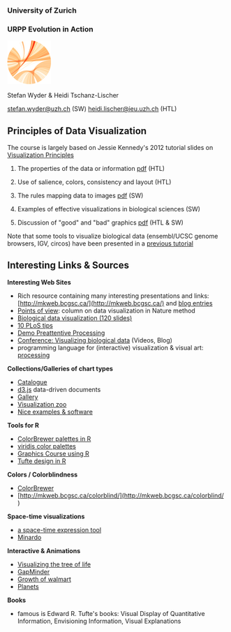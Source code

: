 ### University of Zurich
### URPP Evolution in Action
![URPP logo](Logo_URPP_kl2.png)

Stefan Wyder & Heidi Tschanz-Lischer

stefan.wyder@uzh.ch (SW)
heidi.lischer@ieu.uzh.ch (HTL)



## Principles of Data Visualization  
  
  
The course is largely based on Jessie Kennedy's 2012 tutorial slides on [Visualization Principles](http://mkweb.bcgsc.ca/vizbi/2012/)
    
  
1. The properties of the data or information [pdf](URPP_Tutorial_DataVisualization_HTL.pdf) (HTL)

2. Use of salience, colors, consistency and layout (HTL)

3. The rules mapping data to images [pdf](URPP_Tutorial_DataVisualization_SW.pdf) (SW)

4. Examples of effective visualizations in biological sciences (SW)

5. Discussion of "good" and "bad" graphics [pdf](AllFigureExamples.pdf) (HTL & SW)
  
  
Note that some tools to visualize biological data (ensembl/UCSC genome browsers, IGV, circos) have been presented in a [previous tutorial](https://github.com/milchmolch/Genomic_Visualization)


## Interesting Links & Sources

**Interesting Web Sites**  
- Rich resource containing many interesting presentations and links: [http://mkweb.bcgsc.ca/](http://mkweb.bcgsc.ca/) and [blog entries](http://mkweb.bcgsc.ca/news/)  
- [Points of view](http://clearscience.info/wp/?p=546): column on data visualization in Nature method  
- [Biological data visualization (120 slides)](http://gehlenborg.com/wp-content/uploads/nils-gehlenborg_infovis-and-cancer-symposium_biovis-introduction-tutorial-part2.pdf)
- [10 PLoS tips](http://journals.plos.org/ploscompbiol/article?id=10.1371/journal.pcbi.1003833)  
- [Demo Preattentive Processing](https://www.csc.ncsu.edu/faculty/healey/PP/index.html)  
- [Conference: Visualizing biological data](https://vizbi.org/) (Videos, Blog)
- programming language for (interactive) visualization & visual art: [processing](https://processing.org/)  
  
**Collections/Galleries of chart types**  
- [Catalogue](http://www.datavizcatalogue.com/)  
- [d3.js](https://github.com/d3/d3/wiki/Gallery) data-driven documents  
- [Gallery](http://vcg.informatik.uni-rostock.de/~hs162/treeposter/poster.html#Matela2011)
- [Visualization zoo](http://cacm.acm.org/magazines/2010/6/92482-a-tour-through-the-visualization-zoo/pdf)  
- [Nice examples & software](https://public.tableau.com/s/)  
   
**Tools for R**  
- [ColorBrewer palettes in R](https://cran.r-project.org/web/packages/RColorBrewer/index.html)  
- [viridis color palettes](https://cran.r-project.org/web/packages/viridis/vignettes/intro-to-viridis.html)
- [Graphics Course using R](http://biostat.mc.vanderbilt.edu/wiki/pub/Main/StatGraphCourse/graphscourse.pdf)
- [Tufte design in R](http://motioninsocial.com/tufte/)  

  
**Colors / Colorblindness**  
- [ColorBrewer](http://colorbrewer2.org/)  
- [http://mkweb.bcgsc.ca/colorblind/](http://mkweb.bcgsc.ca/colorblind/ )

**Space-time visualizations**  
 - [a space-time expression tool](http://www.cs.utah.edu/~miriah/multeesum/)  
 - [Minardo](https://minardo.org/)  

**Interactive & Animations**  
- [Visualizing the tree of life](http://get.carrotsearch.com/foamtree/demo/demos/large.html)
- [GapMinder](http://graphs.gapminder.org/world/#$majorMode=chart$is;shi=t;ly=2003;lb=f;il=t;fs=11;al=30;stl=t;st=t;nsl=t;se=t$wst;tts=C$ts;sp=6;ti=2007$zpv;v=0$inc_x;mmid$)  
- [Growth of walmart](http://projects.flowingdata.com/walmart/)  
- [Planets](http://www.nytimes.com/interactive/science/space/keplers-tally-of-planets.html)  
  
**Books**  
- famous is Edward R. Tufte's books: Visual Display of Quantitative Information, Envisioning Information, Visual Explanations 
